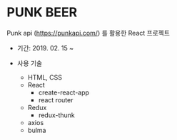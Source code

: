 # PUNK BEER

Punk api (https://punkapi.com/) 를 활용한 React 프로젝트 

- 기간: 2019. 02. 15 ~ 

- 사용 기술

  - HTML, CSS
  - React
    - create-react-app
    - react router
  - Redux
    - redux-thunk
  - axios
  - bulma

  